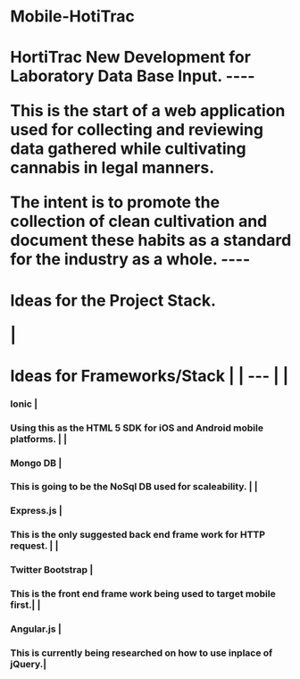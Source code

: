 # Mobile-HotiTrac
<h1>HortiTrac
New Development for Laboratory Data Base Input.
----
<p>This is the start of a web application used for collecting and reviewing data gathered while cultivating cannabis in legal manners.
<p>The intent is to promote the collection of clean cultivation and document these habits as a standard for the industry as a whole.
----
<h1>Ideas for the Project Stack.
<p>
| <h1> Ideas for Frameworks/Stack |
| --- |
| <h3>Ionic              | <h3> Using this as the HTML 5 SDK for iOS and Android mobile platforms. |
| <h3>Mongo DB           | <h3> This is going to be the NoSql DB used for scaleability.            |
| <h3>Express.js         | <h3> This is the only suggested back end frame work for HTTP request.   |
| <h3>Twitter Bootstrap  | <h3> This is the front end frame work being used to target mobile first.|
| <h3> Angular.js        | <h3> This is currently being researched on how to use inplace of jQuery.|
